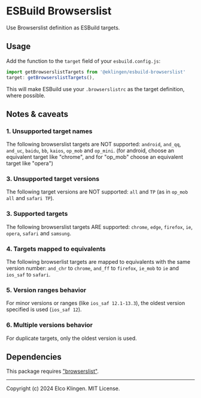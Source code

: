 # ESBuild Browserslist

Use Browserslist definition as ESBuild targets.

## Usage

Add the function to the `target` field of your `esbuild.config.js`:

```javascript
import getBrowserslistTargets from '@eklingen/esbuild-browserslist'
target: getBrowserslistTargets(),
```

This will make ESBuild use your `.browserslistrc` as the target definition, where possible.

## Notes & caveats

### 1. Unsupported target names

The following browserslist targets are NOT supported:
`android`, `and_qq`, `and_uc`, `baidu`, `bb`, `kaios`, `op_mob` and `op_mini`.
(for android, choose an equivalent target like "chrome", and for "op_mob" choose an equivalent target like "opera")

### 3. Unsupported target versions

The following target versions are NOT supported:
`all` and `TP` (as in `op_mob all` and `safari TP`).

### 3. Supported targets

The following browserslist targets ARE supported:
`chrome`, `edge`, `firefox`, `ie`, `opera`, `safari` and `samsung`.

### 4. Targets mapped to equivalents

The following browserlist targets are mapped to equivalents with the same version number:
`and_chr` to `chrome`, `and_ff` to `firefox`, `ie_mob` to `ie` and `ios_saf` to `safari`.

### 5. Version ranges behavior

For minor versions or ranges (like `ios_saf 12.1-13.3`), the oldest version specified is used (`ios_saf 12`).

### 6. Multiple versions behavior

For duplicate targets, only the oldest version is used.

## Dependencies

This package requires ["browserslist"](https://www.npmjs.com/package/browserslist).

---

Copyright (c) 2024 Elco Klingen. MIT License.
